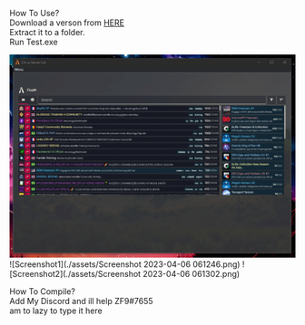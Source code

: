 How To Use?   
Download a verson from [HERE](https://github.com/zf9/FiveM-Launcher/releases)   
Extract it to a folder.   
Run Test.exe
    
![Screenshot](./assets/image.png)
![Screenshot1](./assets/Screenshot 2023-04-06 061246.png)
![Screenshot2](./assets/Screenshot 2023-04-06 061302.png)

    
How To Compile?   
Add My Discord and ill help ZF9#7655   
am to lazy to type it here

